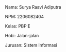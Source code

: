 Nama: Surya Raavi Adiputra

NPM: 2206082404

Kelas: PBP E

Hobi: Jalan-jalan

Jurusan: Sistem Informasi
